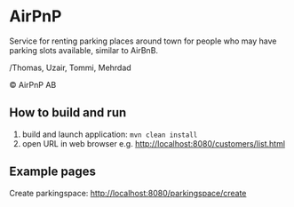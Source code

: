 # AirPnP

Service for renting parking places around town for people who may have parking slots available, similar to AirBnB.

/Thomas, Uzair, Tommi, Mehrdad

© AirPnP AB

## How to build and run

1. build and launch application: `mvn clean install`
2. open URL in web browser e.g. [http://localhost:8080/customers/list.html](http://localhost:8080/customers/list.html)

## Example pages
Create parkingspace: [http://localhost:8080/parkingspace/create](http://localhost:8080/parkingspace/create)